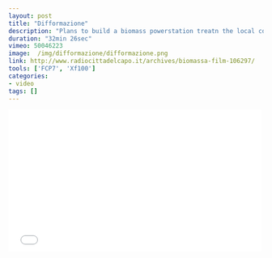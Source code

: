 ```yaml
---
layout: post
title: "Difformazione"
description: "Plans to build a biomass powerstation treatn the local comunity"
duration: "32min 26sec"
vimeo: 50046223
image:  /img/difformazione/difformazione.png
link: http://www.radiocittadelcapo.it/archives/biomassa-film-106297/
tools: ['FCP7', 'Xf100']
categories: 
- video
tags: []
---
```





<div class="videoWrapper">
<iframe src="//player.vimeo.com/video/50046223?title=0&amp;byline=0&amp;portrait=0" width="500" height="281" frameborder="0" webkitallowfullscreen mozallowfullscreen allowfullscreen></iframe>
</div>

